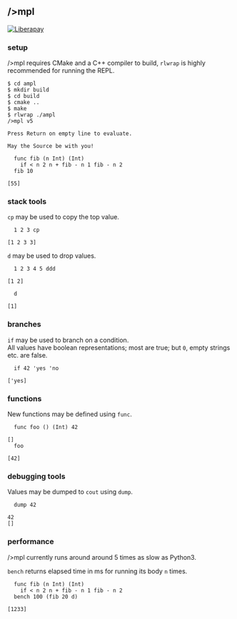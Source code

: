 ## />mpl

[![Liberapay](https://liberapay.com/assets/widgets/donate.svg)](https://liberapay.com/andreas7/donate)

### setup
/>mpl requires CMake and a C++ compiler to build, `rlwrap` is highly recommended for running the REPL.

```
$ cd ampl
$ mkdir build
$ cd build
$ cmake ..
$ make
$ rlwrap ./ampl
/>mpl v5

Press Return on empty line to evaluate.

May the Source be with you!

  func fib (n Int) (Int) 
    if < n 2 n + fib - n 1 fib - n 2
  fib 10
  
[55]
```

### stack tools
`cp` may be used to copy the top value.

```
  1 2 3 cp

[1 2 3 3]
```

`d` may be used to drop values.

```
  1 2 3 4 5 ddd

[1 2]

  d

[1]
```

### branches
`if` may be used to branch on a condition.<br/>
All values have boolean representations; most are true; but `0`, empty strings etc. are false.

```
  if 42 'yes 'no

['yes]
```

### functions
New functions may be defined using `func`.

```
  func foo () (Int) 42

[]
  foo

[42]
```

### debugging tools
Values may be dumped to `cout` using `dump`.

```
  dump 42

42
[]
```

### performance
/>mpl currently runs around around 5 times as slow as Python3.<br/>

`bench` returns elapsed time in ms for running its body `n` times.

```
  func fib (n Int) (Int)
    if < n 2 n + fib - n 1 fib - n 2
  bench 100 (fib 20 d)

[1233]
```
